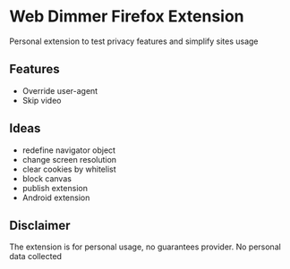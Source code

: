 # Web Dimmer Firefox Extension

Personal extension to test privacy features and simplify sites usage

## Features

* Override user-agent
* Skip video

## Ideas

- redefine navigator object
- change screen resolution
- clear cookies by whitelist
- block canvas
- publish extension
- Android extension

## Disclaimer

The extension is for personal usage, no guarantees provider. No personal data collected
